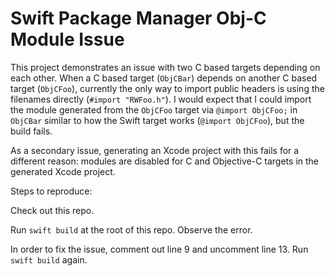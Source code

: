 # Swift Package Manager Obj-C Module Issue

This project demonstrates an issue with two C based targets depending on each other. When a C based
target (`ObjCBar`) depends on another C based target (`ObjCFoo`), currently the only way to import
public headers is using the filenames directly (`#import "RWFoo.h"`). I would expect that I could
import the module generated from the `ObjCFoo` target via `@import ObjCFoo;` in `ObjCBar` similar to
how the Swift target works (`@import ObjCFoo`), but the build fails.

As a secondary issue, generating an Xcode project with this fails for a different reason: modules
are disabled for C and Objective-C targets in the generated Xcode project.

Steps to reproduce:

Check out this repo.

Run `swift build` at the root of this repo. Observe the error.

In order to fix the issue, comment out line 9 and uncomment line 13. Run `swift build` again.
